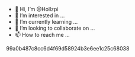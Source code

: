 - 👋 Hi, I’m @Hollzpi
- 👀 I’m interested in ...
- 🌱 I’m currently learning ...
- 💞️ I’m looking to collaborate on ...
- 📫 How to reach me ...

<!---
Hollzpi/Hollzpi is a ✨ special ✨ repository because its `README.md` (this file) appears on your GitHub profile.
You can click the Preview link to take a look at your changes.
--->
99a0b487c8cc6d4f69d58924b3e6ee1c25c68038
